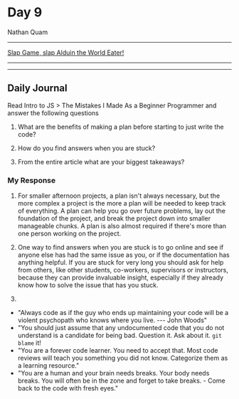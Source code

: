 # Day 9
Nathan Quam

---

[Slap Game, slap Alduin the World Eater!](https://elviskurtovic.github.io/SlapGame/)

---
---

## Daily Journal

Read Intro to JS > The Mistakes I Made As a Beginner Programmer and answer the following questions
1. What are the benefits of making a plan before starting to just write the code?

2. How do you find answers when you are stuck?

3. From the entire article what are your biggest takeaways?

### My Response
1. For smaller afternoon projects, a plan isn't always necessary, but the more complex a project is the more a plan will be needed to keep track of everything. A plan can help you go over future problems, lay out the foundation of the project, and break the project down into smaller manageable chunks. A plan is also almost required if there's more than one person working on the project.

2. One way to find answers when you are stuck is to go online and see if anyone else has had the same issue as you, or if the documentation has anything helpful. If you are stuck for very long you should ask for help from others, like other students, co-workers, supervisors or instructors, because they can provide invaluable insight, especially if they already know how to solve the issue that has you stuck.

3. 
* "Always code as if the guy who ends up maintaining your code will be a violent psychopath who knows where you live.
    --- John Woods"
* "You should just assume that any undocumented code that you do not understand is a candidate for being bad. Question it. Ask about it. `git blame` it!
* "You are a forever code learner. You need to accept that. Most code reviews will teach you something you did not know. Categorize them as a learning resource."
* "You are a human and your brain needs breaks. Your body needs breaks. You will often be in the zone and forget to take breaks. - Come back to the code with fresh eyes."